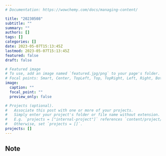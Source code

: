 ```yaml
---
# Documentation: https://wowchemy.com/docs/managing-content/

title: "20230508"
subtitle: ""
summary: ""
authors: []
tags: []
categories: []
date: 2023-05-07T15:13:45Z
lastmod: 2023-05-07T15:13:45Z
featured: false
draft: false

# Featured image
# To use, add an image named `featured.jpg/png` to your page's folder.
# Focal points: Smart, Center, TopLeft, Top, TopRight, Left, Right, BottomLeft, Bottom, BottomRight.
image:
  caption: ""
  focal_point: ""
  preview_only: false

# Projects (optional).
#   Associate this post with one or more of your projects.
#   Simply enter your project's folder or file name without extension.
#   E.g. `projects = ["internal-project"]` references `content/project/deep-learning/index.md`.
#   Otherwise, set `projects = []`.
projects: []
---
```


## Note

